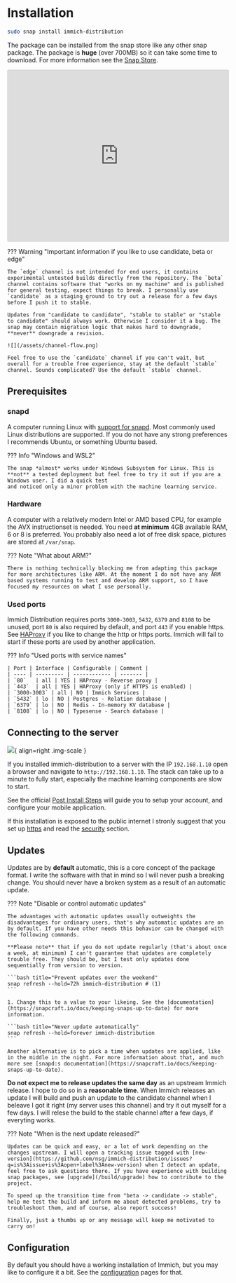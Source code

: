 # Installation

``` bash title="Install Immich Distribution"
sudo snap install immich-distribution
```

The package can be installed from the snap store like any other snap package. The package is **huge** (over 700MB) so it can take some time to download. For more information see the [Snap Store](https://snapcraft.io/immich-distribution).

<iframe src="https://snapcraft.io/immich-distribution/embedded?channels=true" frameborder="0" width="100%" height="390px" style="border: 1px solid #CCC; border-radius: 2px;"></iframe>

??? Warning "Important information if you like to use candidate, beta or edge"

    The `edge` channel is not intended for end users, it contains experimental untested builds directly from the repository. The `beta` channel contains software that "works on my machine" and is published for general testing, expect things to break. I personally use `candidate` as a staging ground to try out a release for a few days before I push it to stable.

    Updates from "candidate to candidate", "stable to stable" or "stable to candidate" should always work. Otherwise I consider it a bug. The snap may contain migration logic that makes hard to downgrade, **never** downgrade a revision.

    ![](/assets/channel-flow.png)

    Feel free to use the `candidate` channel if you can't wait, but overall for a trouble free experience, stay at the default `stable` channel. Sounds complicated? Use the default `stable` channel.

## Prerequisites

### snapd

A computer running Linux with [support for snapd](https://snapcraft.io/docs/installing-snapd). Most commonly used Linux distributions are supported. If you do not have any strong preferences I recommends Ubuntu, or something Ubuntu based.

??? Info "Windows and WSL2"

    The snap *almost* works under Windows Subsystem for Linux. This is **not** a tested deployment but feel free to try it out if you are a Windows user. I did a quick test
    and noticed only a minor problem with the machine learning service.

### Hardware

A computer with a relatively modern Intel or AMD based CPU, for example the AVX instructionset is needed. You need **at minimum** 4GB available RAM, 6 or 8 is preferred. You probably also need a lot of free disk space, pictures are stored at `/var/snap`.

??? Note "What about ARM?"

    There is nothing technically blocking me from adapting this package for more architectures like ARM. At the moment I do not have any ARM based systems running to test and develop ARM support, so I have focused my resources on what I use personally.

### Used ports

Immich Distribution requires ports `3000-3003`, `5432`, `6379` and `8108` to be unused, port `80` is also required by default, and port `443` if you enable https. See [HAProxy](configuration/haproxy.md) if you like to change the http or https ports. Immich will fail to start if these ports are used by another application.

??? Info "Used ports with service names"

    | Port | Interface | Configurable | Comment |
    | ---- | --------- | ------------ | ------- |
    | `80`   | all | YES | HAProxy - Reverse proxy |
    | `443`  | all | YES | HAProxy (only if HTTPS is enabled) |
    | `3000-3003` | all | NO | Immich Services |
    | `5432` | lo | NO | Postgres - Relation database |
    | `6379` | lo | NO | Redis - In-memory KV database |
    | `8108` | lo | NO | Typesense - Search database |

## Connecting to the server

![](/assets/immich-loading.png){ align=right .img-scale }

If you installed immich-distribution to a server with the IP `192.168.1.10` open a browser and navigate to `http://192.168.1.10`. The stack can take up to a minute to fully start, especially the machine learning components are slow to start.

See the official [Post Install Steps](https://immich.app/docs/install/post-install) will guide you to setup your account, and configure your mobile application.

If this installation is exposed to the public internet I stronly suggest that you set up [https](/configuration/https) and read the [security](/configuration/security) section.

## Updates

Updates are by **default** automatic, this is a core concept of the package format. I write the software with that in mind so I will never push a breaking change. You should never have a broken system as a result of an automatic update.

??? Note "Disable or control automatic updates"

    The advantages with automatic updates usually outweights the disadvantages for ordinary users, that's why automatic updates are on by default. If you have other needs this behavior can be changed with the following commands.

    **Please note** that if you do not update regularly (that's about once a week, at minimum) I can't guarantee that updates are completely trouble free. They should be, but I test only updates done sequentially from version to version.
    
    ```bash title="Prevent updates over the weekend"
    snap refresh --hold=72h immich-distribution # (1)
    ```

    1. Change this to a value to your likeing. See the [documentation](https://snapcraft.io/docs/keeping-snaps-up-to-date) for more information.

    ```bash title="Never update automatically"
    snap refresh --hold=forever immich-distribution
    ```

    Another alternative is to pick a time when updates are applied, like in the middle in the night. For more information about that, and much more see [snapd:s documentation](https://snapcraft.io/docs/keeping-snaps-up-to-date).

**Do not expect me to release updates the same day** as an upstream Immich release. I hope to do so in a **reasonable time**. When Immich releases an update I will build and push an update to the candidate channel when I beleave I got it right (my server uses this channel) and try it out myself for a few days. I will relese the build to the stable channel after a few days, if everyting works.

??? Note "When is the next update released?"

    Updates can be quick and easy, or a lot of work depending on the changes upstream. I will open a tracking issue tagged with [new-version](https://github.com/nsg/immich-distribution/issues?q=is%3Aissue+is%3Aopen+label%3Anew-version) when I detect an update, feel free to ask questions there. If you have experience with building snap packages, see [upgrade](/build/upgrade) how to contribute to the project.

    To speed up the transition time from "beta -> candidate -> stable", help me test the build and inform me about detected problems, try to troubleshoot them, and of course, also report success!

    Finally, just a thumbs up or any message will keep me motivated to carry on!

## Configuration

By default you should have a working installation of Immich, but you may like to configure it a bit. See the [configuration](/configuration/) pages for that.
